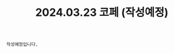 ﻿---
title: 2024.03.23 코페 (작성예정)
categories: [2024, 행사, 코스프레]
comments: false
# thumbnail: 
---

`작성예정입니다.`
